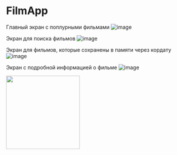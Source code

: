 # FilmApp

Главный экран с поплурными фильмами
![image](https://user-images.githubusercontent.com/34156108/130792006-9be5062e-7107-49f7-a833-54f606e3ed73.png)

Экран для поиска фильмов 
![image](https://user-images.githubusercontent.com/34156108/130792103-0bb8e473-0d62-431f-b495-d0fe5b841608.png)

Экран для фильмов, которые сохранены в памяти через кордату
![image](https://user-images.githubusercontent.com/34156108/130792164-0fbb9f81-40cd-41cc-84f5-7a80bc9b1bec.png)

Экран с подробной информацией о фильме
![image](https://user-images.githubusercontent.com/34156108/130794106-cfc56bf4-bca0-4ae3-93cb-9d34449cf85b.png)


<img src="https://user-images.githubusercontent.com/34156108/130794106-cfc56bf4-bca0-4ae3-93cb-9d34449cf85b.png" width="200" />
